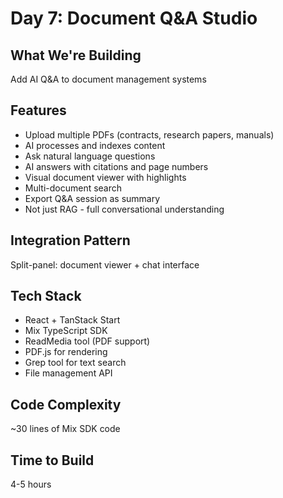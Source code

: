 # Day 7: Document Q&A Studio

## What We're Building
Add AI Q&A to document management systems

## Features
- Upload multiple PDFs (contracts, research papers, manuals)
- AI processes and indexes content
- Ask natural language questions
- AI answers with citations and page numbers
- Visual document viewer with highlights
- Multi-document search
- Export Q&A session as summary
- Not just RAG - full conversational understanding

## Integration Pattern
Split-panel: document viewer + chat interface

## Tech Stack
- React + TanStack Start
- Mix TypeScript SDK
- ReadMedia tool (PDF support)
- PDF.js for rendering
- Grep tool for text search
- File management API

## Code Complexity
~30 lines of Mix SDK code

## Time to Build
4-5 hours
